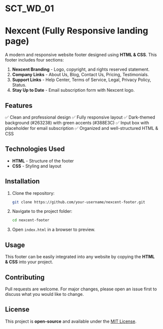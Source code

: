 # SCT_WD_01
# Nexcent (Fully Responsive landing page)

A modern and responsive website footer designed using **HTML & CSS**. This footer includes four sections:

1. **Nexcent Branding** - Logo, copyright, and rights reserved statement.
2. **Company Links** - About Us, Blog, Contact Us, Pricing, Testimonials.
3. **Support Links** - Help Center, Terms of Service, Legal, Privacy Policy, Status.
4. **Stay Up to Date** - Email subscription form with Nexcent logo.

## Features
✅ Clean and professional design
✅ Fully responsive layout
✅ Dark-themed background (#263238) with green accents (#388E3C)
✅ Input box with placeholder for email subscription
✅ Organized and well-structured HTML & CSS

## Technologies Used
- **HTML** - Structure of the footer
- **CSS** - Styling and layout

## Installation
1. Clone the repository:
   ```sh
   git clone https://github.com/your-username/nexcent-footer.git
   ```
2. Navigate to the project folder:
   ```sh
   cd nexcent-footer
   ```
3. Open `index.html` in a browser to preview.

## Usage
This footer can be easily integrated into any website by copying the **HTML & CSS** into your project.

## Contributing
Pull requests are welcome. For major changes, please open an issue first to discuss what you would like to change.

## License
This project is **open-source** and available under the [MIT License](LICENSE).

